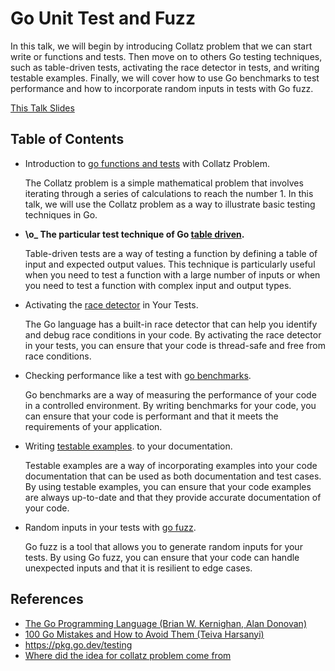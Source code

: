 # Go Unit Test and Fuzz

In this talk, we will begin by introducing Collatz problem that we can start write or functions and tests. Then move on to others Go testing techniques, such as table-driven tests, activating the race detector in tests, and writing testable examples. Finally, we will cover how to use Go benchmarks to test performance and how to incorporate random inputs in tests with Go fuzz.

[This Talk Slides](https://docs.google.com/presentation/d/1VZQsDjs_zEpofQwAGpBORSVySciiTpSK9Q-_dxLQ-Ik/edit?usp=sharing)

## Table of Contents

- Introduction to [go functions and tests](https://github.com/andref5/gotesttalk/tree/go-functions-and-tests) with Collatz Problem.

    The Collatz problem is a simple mathematical problem that involves iterating through a series of calculations to reach the number 1. In this talk, we will use the Collatz problem as a way to illustrate basic testing techniques in Go.

- **\o_ The particular test technique of Go [table driven](https://github.com/andref5/gotesttalk/tree/table-driven).**

    Table-driven tests are a way of testing a function by defining a table of input and expected output values. This technique is particularly useful when you need to test a function with a large number of inputs or when you need to test a function with complex input and output types.

- Activating the [race detector](https://github.com/andref5/gotesttalk/tree/race-detector) in Your Tests.

    The Go language has a built-in race detector that can help you identify and debug race conditions in your code. By activating the race detector in your tests, you can ensure that your code is thread-safe and free from race conditions.

- Checking performance like a test with [go benchmarks](https://github.com/andref5/gotesttalk/tree/go-benchmarks).

    Go benchmarks are a way of measuring the performance of your code in a controlled environment. By writing benchmarks for your code, you can ensure that your code is performant and that it meets the requirements of your application.

- Writing [testable examples](https://github.com/andref5/gotesttalk/tree/testable-examples). to your documentation.

    Testable examples are a way of incorporating examples into your code documentation that can be used as both documentation and test cases. By using testable examples, you can ensure that your code examples are always up-to-date and that they provide accurate documentation of your code.

- Random inputs in your tests with [go fuzz](https://github.com/andref5/gotesttalk/tree/go-fuzz).

    Go fuzz is a tool that allows you to generate random inputs for your tests. By using Go fuzz, you can ensure that your code can handle unexpected inputs and that it is resilient to edge cases.


## References

- [The Go Programming Language (Brian W. Kernighan, Alan Donovan)](https://www.amazon.com.br/Go-Programming-Language-Brian-Kernighan/dp/0134190440)
- [100 Go Mistakes and How to Avoid Them (Teiva Harsanyi)](https://www.amazon.com.br/100-Go-Mistakes-Avoid-Them/dp/1617299596)
- https://pkg.go.dev/testing
- [Where did the idea for collatz problem come from](https://github.com/ServiceWeaver/weaver/tree/main/examples/collatz)